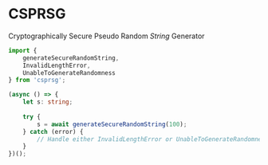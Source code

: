 # CSPRSG

Cryptographically Secure Pseudo Random *String* Generator

```typescript
import {
    generateSecureRandomString,
    InvalidLengthError,
    UnableToGenerateRandomness
} from 'csprsg';

(async () => {
    let s: string;
    
    try {
        s = await generateSecureRandomString(100);
    } catch (error) {
        // Handle either InvalidLengthError or UnableToGenerateRandomness
    }
})();
```
